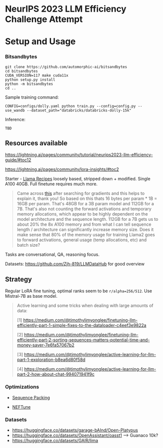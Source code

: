 # NeurIPS 2023 LLM Efficiency Challenge Attempt

# Setup and Usage

### Bitsandbytes

```shell
git clone https://github.com/automorphic-ai/bitsandbytes
cd bitsandbytes
CUDA_VERSION=117 make cuda11x
python setup.py install
python -m bitsandbytes
cd ..
```

Sample training command:
```shell
CONFIG=configs/dolly.yaml python train.py --config=config.py --use_wandb --dataset_path="databricks/databricks-dolly-15k"
```

Inference:
```shell
TBD
```

## Resources available

https://lightning.ai/pages/community/tutorial/neurips2023-llm-efficiency-guide/#toc12

https://lightning.ai/pages/community/lora-insights/#toc2

Starter - [Llama Recipes](https://github.com/facebookresearch/llama-recipes) loosely based, stripped down + modified. Single A100 40GB. Full finetune requires much more.

> Came across [this](https://huggingface.co/docs/transformers/v4.20.1/en/perf_train_gpu_one#anatomy-of-models-memory) after searching for gradients and this helps to explain it, thank you! So based on this thats 16 bytes per param \* 1B = 16GB per param. That's 48GB for a 3B param model and 112GB for a 7B. That's also not counting the forward activations and temporary memory allocations, which appear to be highly dependent on the model architecture and the sequence length. 112GB for a 7B gets us to about 20% the 8x A100 memory and from what I can tell sequence length / architecture can significantly increase memory size. Does it make sense that 80% of the memory usage for training Llama2 goes to forward activations, general usage (temp allocations, etc) and batch size?

Tasks are conversational, QA, reasoning focus.

Datasets: https://github.com/Zjh-819/LLMDataHub for good overview

## Strategy

Regular LoRA fine tuning, optimal ranks seem to be `r/alpha=256/512`. Use Mistral-7B as base model.

> Active learning and some tricks when dealing with large amounts of data:
>
> [1] https://medium.com/@timothylimyonglee/finetuning-llm-efficiently-part-1-simple-fixes-to-the-dataloader-c4eef3e9822a
>
> [2] https://medium.com/@timothylimyonglee/finetuning-llm-efficiently-part-2-sorting-sequences-matters-potential-time-and-money-saver-7e6fa57067b2
>
> [3] https://medium.com/@timothylimyonglee/active-learning-for-llm-part-1-exploration-b8ea6d80f58d
>
> [4] https://medium.com/@timothylimyonglee/active-learning-for-llm-part-2-how-about-chat-994071941f9c

### Optimizations

-   [Sequence Packing](https://github.com/huggingface/transformers/blob/main/examples/pytorch/language-modeling/run_clm.py#L516)

-   [NEFTune](https://twitter.com/younesbelkada/status/1714283468790935687?t=ouZhU6BUFhLnaisfepDx8g&s=19)

### Datasets

-   https://huggingface.co/datasets/garage-bAInd/Open-Platypus
-   https://huggingface.co/datasets/OpenAssistant/oasst1 --> Guanaco 10k?
-   https://huggingface.co/datasets/GAIR/lima
